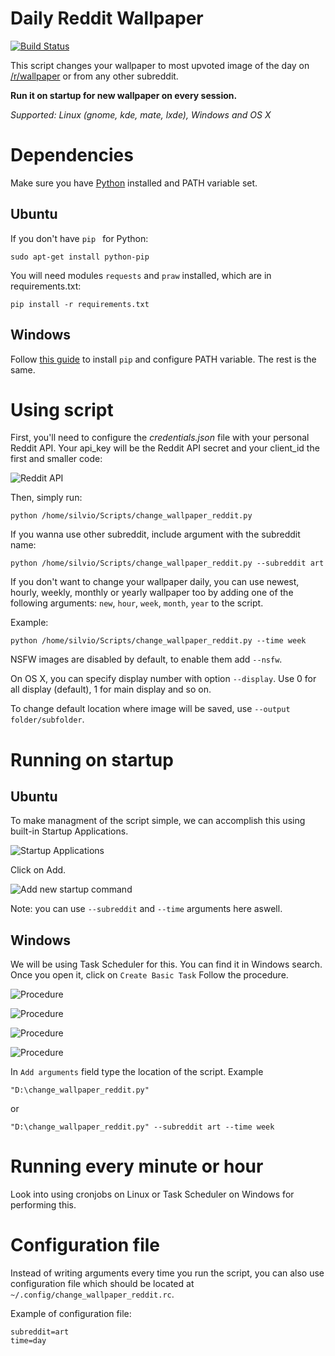 # Daily Reddit Wallpaper
[![Build Status](https://travis-ci.org/ssimunic/Daily-Reddit-Wallpaper.svg?branch=master)](https://travis-ci.org/ssimunic/Daily-Reddit-Wallpaper)

This script changes your wallpaper to most upvoted image of the day on [/r/wallpaper](https://www.reddit.com/r/wallpaper/) or from any other subreddit.


**Run it on startup for new wallpaper on every session.**

*Supported: Linux (gnome, kde, mate, lxde), Windows and OS X*

Dependencies
=======
Make sure you have [Python](https://www.python.org/downloads/) installed and PATH variable set.

Ubuntu
------
If you don't have ```pip ``` for Python:
```
sudo apt-get install python-pip
```

You will need modules ```requests``` and ```praw``` installed, which are in requirements.txt:

```
pip install -r requirements.txt
```

Windows
------
Follow [this guide](https://pip.pypa.io/en/stable/installing/) to install  ```pip```  and configure PATH variable.
The rest is the same.

Using script
=======
First, you'll need to configure the _credentials.json_ file with your personal Reddit API.
Your api_key will be the Reddit API secret and your client_id the first and smaller code:

![Reddit API](https://camo.githubusercontent.com/d53f92cd85d1279a239444acee25179e8e6d8bb5/687474703a2f2f692e696d6775722e636f6d2f65326b4f5231612e706e67)

Then, simply run:
```
python /home/silvio/Scripts/change_wallpaper_reddit.py
```

If you wanna use other subreddit, include argument with the subreddit name:
```
python /home/silvio/Scripts/change_wallpaper_reddit.py --subreddit art
```

If you don't want to change your wallpaper daily, you can use newest, hourly, weekly, monthly or yearly wallpaper too by adding one of the following arguments: ```new```, ```hour```, ```week```, ```month```, ```year``` to the script.

Example:
```
python /home/silvio/Scripts/change_wallpaper_reddit.py --time week
```

NSFW images are disabled by default, to enable them add ```--nsfw```.

On OS X, you can specify display number with option ```--display```. Use 0 for all display (default), 1 for main display and so on.

To change default location where image will be saved, use ```--output folder/subfolder```.

Running on startup
=======
Ubuntu
------
To make managment of the script simple, we can accomplish this using built-in Startup Applications.

![Startup Applications](http://i.imgur.com/NDFmFd9.png)


Click on Add.

![Add new startup command](http://i.imgur.com/uFqQ8ky.png)

Note: you can use ```--subreddit``` and ```--time``` arguments here aswell.


Windows
------
We will be using Task Scheduler for this. You can find it in Windows search.
Once you open it, click on ```Create Basic Task```
Follow the procedure.

![Procedure](http://i.imgur.com/1uZMpyc.png)

![Procedure](http://i.imgur.com/3ApvF6W.png)

![Procedure](http://i.imgur.com/fPdwcyg.png)

![Procedure](http://i.imgur.com/zOCCfQI.png)

In ```Add arguments``` field type the location of the script. Example

```
"D:\change_wallpaper_reddit.py"
```

or

```
"D:\change_wallpaper_reddit.py" --subreddit art --time week
```

Running every minute or hour
=======

Look into using cronjobs on Linux or Task Scheduler on Windows for performing this.

Configuration file
=======

Instead of writing arguments every time you run the script, you can also use configuration file which should be located at ```~/.config/change_wallpaper_reddit.rc```.

Example of configuration file:

```
subreddit=art
time=day
```
